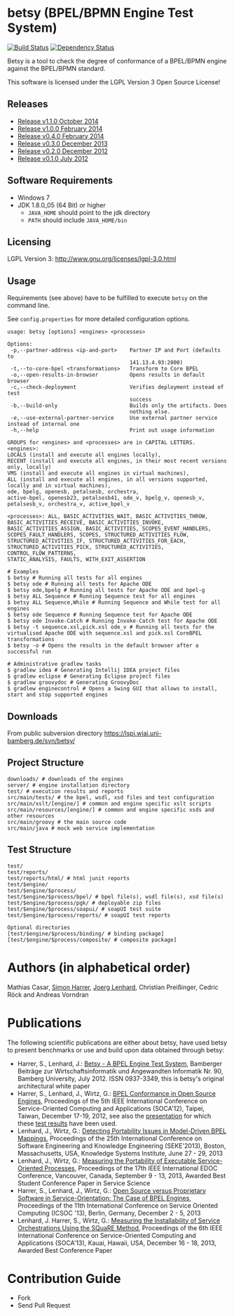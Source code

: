 # betsy (BPEL/BPMN Engine Test System)

[![Build Status](https://travis-ci.org/uniba-dsg/betsy.png?branch=master)](https://travis-ci.org/uniba-dsg/betsy)
[![Dependency Status](https://www.versioneye.com/user/projects/53b3c3b20d5bb8eb3c00001f/badge.svg?style=flat)](https://www.versioneye.com/user/projects/53b3c3b20d5bb8eb3c00001f)

Betsy is a tool to check the degree of conformance of a BPEL/BPMN engine against the BPEL/BPMN standard.

This software is licensed under the LGPL Version 3 Open Source License!

## Releases

- [Release v1.1.0 October 2014](https://github.com/uniba-dsg/betsy/archive/soca2014.zip)
- [Release v1.0.0 February 2014](https://github.com/uniba-dsg/betsy/archive/v1.0.0.zip)
- [Release v0.4.0 February 2014](https://github.com/uniba-dsg/betsy/archive/icst2014.zip)
- [Release v0.3.0 December 2013](https://github.com/uniba-dsg/betsy/archive/icsoc-2013.zip)
- [Release v0.2.0 December 2012](https://github.com/uniba-dsg/betsy/archive/soca-2012.zip)
- [Release v0.1.0 July 2012](https://github.com/uniba-dsg/betsy/archive/techrep-july-2012.zip)

## Software Requirements
- Windows 7
- JDK 1.8.0_05 (64 Bit) or higher
  - `JAVA_HOME` should point to the jdk directory
  - `PATH` should include `JAVA_HOME/bin`

## Licensing
LGPL Version 3: http://www.gnu.org/licenses/lgpl-3.0.html

## Usage

Requirements (see above) have to be fulfilled to execute `betsy` on the command line.

See `config.properties` for more detailed configuration options.

```
usage: betsy [options] <engines> <processes>

Options:
 -p,--partner-address <ip-and-port>    Partner IP and Port (defaults to
                                       141.13.4.93:2000)
 -t,--to-core-bpel <transformations>   Transform to Core BPEL
 -o,--open-results-in-browser          Opens results in default browser
 -c,--check-deployment                 Verifies deployment instead of test
                                       success
 -b,--build-only                       Builds only the artifacts. Does
                                       nothing else.
 -e,--use-external-partner-service     Use external partner service instead of internal one
 -h,--help                             Print out usage information

GROUPS for <engines> and <processes> are in CAPITAL LETTERS.
<engines>:
LOCALS (install and execute all engines locally),
RECENT (install and execute all engines, in their most recent versions only, locally)
VMS (install and execute all engines in virtual machines),
ALL (install and execute all engines, in all versions supported, locally and in virtual machines),
ode, bpelg, openesb, petalsesb, orchestra,
active-bpel, openesb23, petalsesb41, ode_v, bpelg_v, openesb_v,
petalsesb_v, orchestra_v, active_bpel_v

<processes>: ALL, BASIC_ACTIVITIES_WAIT, BASIC_ACTIVITIES_THROW,
BASIC_ACTIVITIES_RECEIVE, BASIC_ACTIVITIES_INVOKE,
BASIC_ACTIVITIES_ASSIGN, BASIC_ACTIVITIES, SCOPES_EVENT_HANDLERS,
SCOPES_FAULT_HANDLERS, SCOPES, STRUCTURED_ACTIVITIES_FLOW,
STRUCTURED_ACTIVITIES_IF, STRUCTURED_ACTIVITIES_FOR_EACH,
STRUCTURED_ACTIVITIES_PICK, STRUCTURED_ACTIVITIES, CONTROL_FLOW_PATTERNS,
STATIC_ANALYSIS, FAULTS, WITH_EXIT_ASSERTION

# Examples
$ betsy # Running all tests for all engines
$ betsy ode # Running all tests for Apache ODE
$ betsy ode,bpelg # Running all tests for Apache ODE and bpel-g
$ betsy ALL Sequence # Running Sequence test for all engines
$ betsy ALL Sequence,While # Running Sequence and While test for all engines
$ betsy ode Sequence # Running Sequence test for Apache ODE
$ betsy ode Invoke-Catch # Running Invoke-Catch test for Apache ODE
$ betsy -t sequence.xsl,pick.xsl ode_v # Running all tests for the virtualised Apache ODE with sequence.xsl and pick.xsl CoreBPEL transformations
$ betsy -o # Opens the results in the default browser after a successful run

# Administrative gradlew tasks
$ gradlew idea # Generating Intellij IDEA project files
$ gradlew eclipse # Generating Eclipse project files
$ gradlew groovydoc # Generating GroovyDoc
$ gradlew enginecontrol # Opens a Swing GUI that allows to install, start and stop supported engines
```

## Downloads

From public subversion directory https://lspi.wiai.uni-bamberg.de/svn/betsy/

## Project Structure

    downloads/ # downloads of the engines
    server/ # engine installation directory
    test/ # execution results and reports
    src/main/tests/ # the bpel, wsdl, xsd files and test configuration
    src/main/xslt/[engine/] # common and engine specific xslt scripts
    src/main/resources/[engine/] # common and engine specific xsds and other resources
    src/main/groovy # the main source code
    src/main/java # mock web service implementation

## Test Structure

	test/
	test/reports/
    test/reports/html/ # html junit reports
	test/$engine/
	test/$engine/$process/
	test/$engine/$process/bpel/ # bpel file(s), wsdl file(s), xsd file(s)
	test/$engine/$process/pgk/ # deployable zip files
	test/$engine/$process/soapui/ # soapUI test suite
	test/$engine/$process/reports/ # soapUI test reports

    Optional directories
	[test/$engine/$process/binding/ # binding package]
	[test/$engine/$process/composite/ # composite package]

# Authors (in alphabetical order)

Mathias Casar, [Simon Harrer](http://www.uni-bamberg.de/pi/team/harrer/), [Joerg Lenhard](http://www.uni-bamberg.de/pi/team/lenhard-joerg/), Christian Preißinger, Cedric Röck and Andreas Vorndran

# Publications
The following scientific publications are either about betsy, have used betsy to present benchmarks or use and build upon data obtained through betsy:
 - Harrer, S., Lenhard, J.: [Betsy - A BPEL Engine Test System](http://www.uni-bamberg.de/pi/bereich/forschung/publikationen/12-a1-harrer-lenhard/), Bamberger Beiträge zur Wirtschaftsinformatik und Angewandten Informatik Nr. 90, Bamberg University, July 2012. ISSN 0937-3349, this is betsy's original architectural white paper
 - Harrer, S., Lenhard, J., Wirtz, G.: [BPEL Conformance in Open Source Engines](http://www.uni-bamberg.de/pi/bereich/forschung/publikationen/12-02-lenhard-wirtz-harrer/), Proceedings of the 5th IEEE International Conference on Service-Oriented Computing and Applications (SOCA'12), Taipei, Taiwan, December 17-19, 2012, see also the [presentation](https://lspi.wiai.uni-bamberg.de/svn/betsy/betsy-presentation-soca-2012.pdf) for which these [test results](https://svn.lspi.wiai.uni-bamberg.de/svn/betsy/test-results-soca-2012.zip) have been used.
 - Lenhard, J., Wirtz, G.: [Detecting Portability Issues in Model-Driven BPEL Mappings](http://www.uni-bamberg.de/pi/bereich/forschung/publikationen/13-03-lenhard-wirtz/), Proceedings of the 25th International Conference on Software Engineering and Knowledge Engineering (SEKE'2013), Boston, Massachusetts, USA, Knowledge Systems Institute, June 27 - 29, 2013
 - Lenhard, J., Wirtz, G.: [Measuring the Portability of Executable Service-Oriented Processes](http://www.uni-bamberg.de/pi/bereich/forschung/publikationen/13-05-lenhard-wirtz/), Proceedings of the 17th IEEE International EDOC Conference, Vancouver, Canada, September 9 - 13, 2013, Awarded Best Student Conference Paper in Service Science
 - Harrer, S., Lenhard, J., Wirtz, G.: [Open Source versus Proprietary Software in Service-Orientation: The Case of BPEL Engines](http://www.uni-bamberg.de/pi/bereich/forschung/publikationen/13-07-harrer-lenhard-wirtz/), Proceedings of the 11th International Conference on Service Oriented Computing (ICSOC '13), Berlin, Germany, December 2 - 5, 2013
 - Lenhard, J. Harrer, S., Wirtz, G.: [Measuring the Installability of Service Orchestrations Using the SQuaRE Method](http://www.uni-bamberg.de/pi/bereich/forschung/publikationen/13-08-harrer-lenhard-wirtz/), Proceedings of the 6th IEEE International Conference on Service-Oriented Computing and Applications (SOCA'13), Kauai, Hawaii, USA, December 16 - 18, 2013, Awarded Best Conference Paper

# Contribution Guide
- Fork
- Send Pull Request

